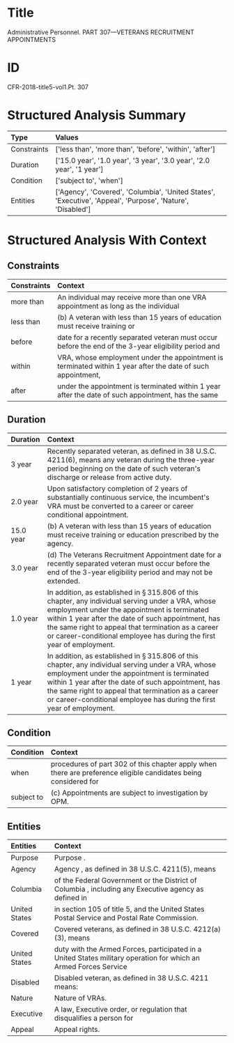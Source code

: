 # Title

 Administrative Personnel. PART 307—VETERANS RECRUITMENT APPOINTMENTS


# ID

 CFR-2018-title5-vol1.Pt. 307


# Structured Analysis Summary

| Type        | Values                                                                                                     |
|:------------|:-----------------------------------------------------------------------------------------------------------|
| Constraints | ['less than', 'more than', 'before', 'within', 'after']                                                    |
| Duration    | ['15.0 year', '1.0 year', '3 year', '3.0 year', '2.0 year', '1 year']                                      |
| Condition   | ['subject to', 'when']                                                                                     |
| Entities    | ['Agency', 'Covered', 'Columbia', 'United States', 'Executive', 'Appeal', 'Purpose', 'Nature', 'Disabled'] |


# Structured Analysis With Context

 


## Constraints

| Constraints   | Context                                                                                                     |
|:--------------|:------------------------------------------------------------------------------------------------------------|
| more than     | An individual may receive  more than one VRA appointment as long as the individual                          |
| less than     | (b) A veteran with  less than 15 years of education must receive training or                                |
| before        | date for a recently separated veteran must occur before the end of the 3-year eligibility period and        |
| within        | VRA, whose employment under the appointment is terminated within 1 year after the date of such appointment, |
| after         | under the appointment is terminated within 1 year after the date of such appointment, has the same          |


## Duration

| Duration   | Context                                                                                                                                                                                                                                                                                                                                           |
|:-----------|:--------------------------------------------------------------------------------------------------------------------------------------------------------------------------------------------------------------------------------------------------------------------------------------------------------------------------------------------------|
| 3 year     | Recently separated veteran, as defined in 38 U.S.C. 4211(6), means any veteran during the three-year period beginning on the date of such veteran's discharge or release from active duty.                                                                                                                                                        |
| 2.0 year   | Upon satisfactory completion of 2 years of substantially continuous service, the incumbent's VRA must be converted to a career or career conditional appointment.                                                                                                                                                                                 |
| 15.0 year  | (b) A veteran with less than 15 years of education must receive training or education prescribed by the agency.                                                                                                                                                                                                                                   |
| 3.0 year   | (d) The Veterans Recruitment Appointment date for a recently separated veteran must occur before the end of the 3-year eligibility period and may not be extended.                                                                                                                                                                                |
| 1.0 year   | In addition, as established in &#167;&#8201;315.806 of this chapter, any individual serving under a VRA, whose employment under the appointment is terminated within 1 year after the date of such appointment, has the same right to appeal that termination as a career or career-conditional employee has during the first year of employment. |
| 1 year     | In addition, as established in &#167;&#8201;315.806 of this chapter, any individual serving under a VRA, whose employment under the appointment is terminated within 1 year after the date of such appointment, has the same right to appeal that termination as a career or career-conditional employee has during the first year of employment. |


## Condition

| Condition   | Context                                                                                                         |
|:------------|:----------------------------------------------------------------------------------------------------------------|
| when        | procedures of part 302 of this chapter apply when there are preference eligible candidates being considered for |
| subject to  | (c) Appointments are  subject to  investigation by OPM.                                                         |


## Entities

| Entities      | Context                                                                                                          |
|:--------------|:-----------------------------------------------------------------------------------------------------------------|
| Purpose       | Purpose .                                                                                                        |
| Agency        | Agency , as defined in 38 U.S.C. 4211(5), means                                                                  |
| Columbia      | of the Federal Government or the District of Columbia , including any Executive agency as defined in             |
| United States | in section 105 of title 5, and the United States  Postal Service and Postal Rate Commission.                     |
| Covered       | Covered veterans, as defined in 38 U.S.C. 4212(a)(3), means                                                      |
| United States | duty with the Armed Forces, participated in a United States military operation for which an Armed Forces Service |
| Disabled      | Disabled veteran, as defined in 38 U.S.C. 4211 means:                                                            |
| Nature        | Nature  of VRAs.                                                                                                 |
| Executive     | A law,  Executive order, or regulation that disqualifies a person for                                            |
| Appeal        | Appeal  rights.                                                                                                  |


